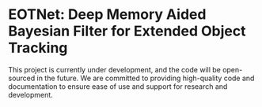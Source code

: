 # EOTNet: Deep Memory Aided Bayesian Filter for Extended Object Tracking

This project is currently under development, and the code will be open-sourced in the future. We are committed to providing high-quality code and documentation to ensure ease of use and support for research and development.